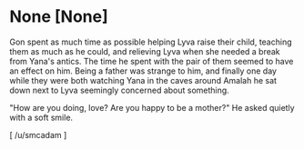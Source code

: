 # None [None]
Gon spent as much time as possible helping Lyva raise their child, teaching them as much as he could, and relieving Lyva when she needed a break from Yana's antics. The time he spent with the pair of them seemed to have an effect on him. Being a father was strange to him, and finally one day while they were both watching Yana in the caves around Amalah he sat down next to Lyva seemingly concerned about something.

"How are you doing, love? Are you happy to be a mother?" He asked quietly with a soft smile.

\[ /u/smcadam \]
